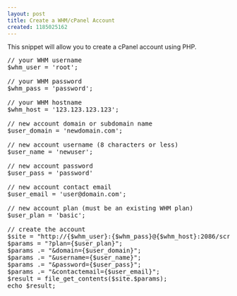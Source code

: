 ```yaml
---
layout: post
title: Create a WHM/cPanel Account
created: 1185025162
---
```

This snippet will allow you to create a cPanel account using PHP.
<!--break-->

<pre class="brush:php">
// your WHM username
$whm_user = 'root';

// your WHM password
$whm_pass = 'password';

// your WHM hostname
$whm_host = '123.123.123.123';

// new account domain or subdomain name
$user_domain = 'newdomain.com';

// new account username (8 characters or less)
$user_name = 'newuser';

// new account password
$user_pass = 'password'

// new account contact email
$user_email = 'user@domain.com';

// new account plan (must be an existing WHM plan)
$user_plan = 'basic';

// create the account
$site = "http://{$whm_user}:{$whm_pass}@{$whm_host}:2086/scripts/wwwacct";
$params = "?plan={$user_plan}";
$params .= "&domain={$user_domain}";
$params .= "&username={$user_name}";
$params .= "&password={$user_pass}";
$params .= "&contactemail={$user_email}";
$result = file_get_contents($site.$params);
echo $result;
</pre>
